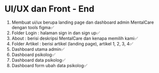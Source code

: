# UI/UX dan Front - End
1. Membuat ui/ux berupa landing page dan dashboard admin MentalCare dengan tools figma✅
2. Folder Login : halaman sign in dan sign up✅
3. About : berisi deskripsi MentalCare dan kenapa memilih kami✅
4. Folder Artikel : berisi artikel (landing page), artikel 1, 2, 3, 4✅
5. Dashboard utama admin✅
6. Dashboard psikolog✅
7. Dashboard data psikolog✅
8. Dashboard form ubah data psikolog✅
